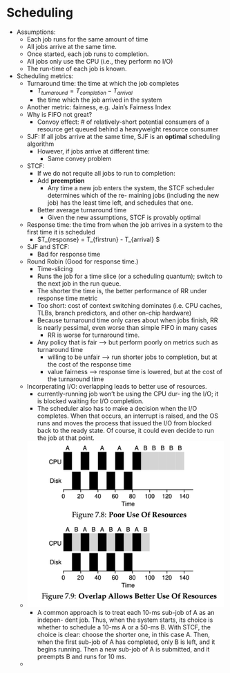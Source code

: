 # Scheduling

- Assumptions:
  - Each job runs for the same amount of time
  - All jobs arrive at the same time.
  - Once started, each job runs to completion.
  - All jobs only use the CPU (i.e., they perform no I/O)
  - The run-time of each job is known.
- Scheduling metrics:
  - Turnaround time: the time at which the job completes
    - $T_{turnaround} = T_{completion} - T_{arrival}$
    - the time which the job arrived in the system 
  - Another metric: fairness, e.g. Jain’s Fairness Index 
  - Why is FIFO not great?
    - Convoy effect: # of relatively-short potential consumers of a resource get queued behind a heavyweight resource consumer 
  - SJF: If all jobs arrive at the same time, SJF is an **optimal** scheduling algorithm
    - However, if jobs arrive at different time:
      - Same convey problem
  - STCF: 
    - If we do not requite all jobs to run to completion:
    - Add **preemption** 
      - Any time a new job enters the system, the STCF scheduler determines which of the re- maining jobs (including the new job) has the least time left, and schedules that one. 
    - Better average turnaround time 
      - Given the new assumptions, STCF is provably optimal 
  - Response time: the time from when the job arrives in a system to the first time it is scheduled 
    - $T_{response} = T_{firstrun} - T_{arrival} $
  - SJF and STCF:
    - Bad for response time
  - Round Robin (Good for response time.)
    - Time-slicing
    - Runs the job for a time slice (or a scheduling quantum); switch to the next job in the run queue.
    - The shorter the time is, the better performance of RR under response time metric
    - Too short: cost of context switching dominates (i.e. CPU caches, TLBs, branch predictors, and other on-chip hardware)
    - Because turnaround time only cares about when jobs finish, RR is nearly pessimal, even worse than simple FIFO in many cases 
      - RR is worse for turnaround time. 
    - Any policy that is fair —> but perform poorly on metrics such as turnaround time
        - willing to be unfair —> run shorter jobs to completion, but at the cost of the response time
        - value fairness —> response time is lowered, but at the cost of the turnaround time
  - Incorperating I/O: overlapping leads to better use of resources. 
    - currently-running job won’t be using the CPU dur- ing the I/O; it is blocked waiting for I/O completion. 
    - The scheduler also has to make a decision when the I/O completes. When that occurs, an interrupt is raised, and the OS runs and moves the process that issued the I/O from blocked back to the ready state. Of course, it could even decide to run the job at that point. 
  - ![alt text](job_scheduling.png)
    - A common approach is to treat each 10-ms sub-job of A as an indepen- dent job. Thus, when the system starts, its choice is whether to schedule a 10-ms A or a 50-ms B. With STCF, the choice is clear: choose the shorter one, in this case A. Then, when the first sub-job of A has completed, only B is left, and it begins running. Then a new sub-job of A is submitted, and it preempts B and runs for 10 ms.
  - 
